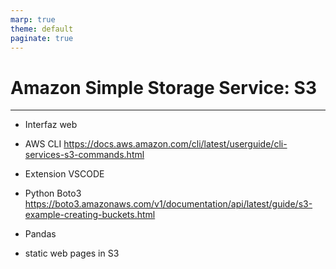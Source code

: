 ```yaml
---
marp: true
theme: default
paginate: true
---
```


<style>
img[alt~="center"] {
  display: block;
  margin: 0 auto;
}
</style>

# Amazon Simple Storage Service: S3

---





- Interfaz web

- AWS CLI
https://docs.aws.amazon.com/cli/latest/userguide/cli-services-s3-commands.html

- Extension VSCODE

- Python Boto3
https://boto3.amazonaws.com/v1/documentation/api/latest/guide/s3-example-creating-buckets.html

- Pandas



- static web pages in S3


